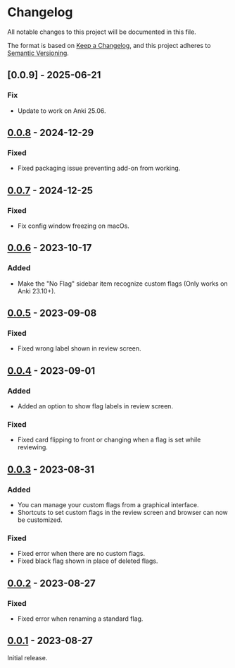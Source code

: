 # Changelog

All notable changes to this project will be documented in this file.

The format is based on [Keep a Changelog](https://keepachangelog.com/en/1.0.0/),
and this project adheres to [Semantic Versioning](https://semver.org/spec/v2.0.0.html).

## [0.0.9] - 2025-06-21

### Fix

-   Update to work on Anki 25.06.

## [0.0.8] - 2024-12-29

### Fixed

-   Fixed packaging issue preventing add-on from working.

## [0.0.7] - 2024-12-25

### Fixed

-   Fix config window freezing on macOs.

## [0.0.6] - 2023-10-17

### Added

-   Make the "No Flag" sidebar item recognize custom flags (Only works on Anki 23.10+).

## [0.0.5] - 2023-09-08

### Fixed

-   Fixed wrong label shown in review screen.

## [0.0.4] - 2023-09-01

### Added

-   Added an option to show flag labels in review screen.

### Fixed

-   Fixed card flipping to front or changing when a flag is set while reviewing.

## [0.0.3] - 2023-08-31

### Added

-   You can manage your custom flags from a graphical interface.
-   Shortcuts to set custom flags in the review screen and browser can now be customized.

### Fixed

-   Fixed error when there are no custom flags.
-   Fixed black flag shown in place of deleted flags.

## [0.0.2] - 2023-08-27

### Fixed

-   Fixed error when renaming a standard flag.

## [0.0.1] - 2023-08-27

Initial release.

[0.0.8]: https://github.com/abdnh/anki-more-flags/compare/0.0.8...0.0.9
[0.0.8]: https://github.com/abdnh/anki-more-flags/compare/0.0.7...0.0.8
[0.0.7]: https://github.com/abdnh/anki-more-flags/compare/0.0.6...0.0.7
[0.0.6]: https://github.com/abdnh/anki-more-flags/compare/0.0.5...0.0.6
[0.0.5]: https://github.com/abdnh/anki-more-flags/compare/0.0.4...0.0.5
[0.0.4]: https://github.com/abdnh/anki-more-flags/compare/0.0.3...0.0.4
[0.0.3]: https://github.com/abdnh/anki-more-flags/compare/0.0.2...0.0.3
[0.0.2]: https://github.com/abdnh/anki-more-flags/compare/0.0.1...0.0.2
[0.0.1]: https://github.com/abdnh/anki-more-flags/commits/0.0.1
